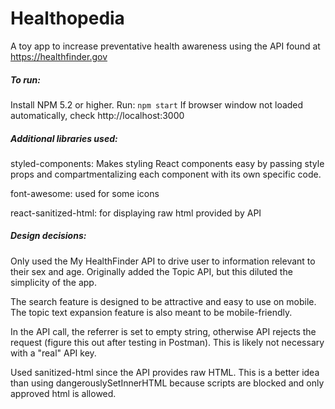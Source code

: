 # **Healthopedia**

A toy app to increase preventative health awareness using the API found at https://healthfinder.gov

##### To run:

Install NPM 5.2 or higher.
Run:
`npm start`
If browser window not loaded automatically, check http://localhost:3000

##### Additional libraries used:
styled-components: Makes styling React components easy by passing style props and compartmentalizing each component with its own specific code.

font-awesome: used for some icons

react-sanitized-html: for displaying raw html provided by API

##### Design decisions:
Only used the My HealthFinder API to drive user to information relevant to their sex and age. Originally added the Topic API, but this diluted the simplicity of the app.

The search feature is designed to be attractive and easy to use on mobile. The topic text expansion feature is also meant to be mobile-friendly.

In the API call, the referrer is set to empty string, otherwise API rejects the request (figure this out after testing in Postman). This is likely not necessary with a "real" API key.

Used sanitized-html since the API provides raw HTML. This is a better idea than using dangerouslySetInnerHTML because scripts are blocked and only approved html is allowed.




